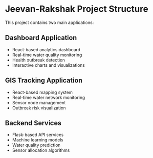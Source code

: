 # Jeevan-Rakshak Project Structure

This project contains two main applications:

## Dashboard Application
- React-based analytics dashboard
- Real-time water quality monitoring
- Health outbreak detection
- Interactive charts and visualizations

## GIS Tracking Application  
- React-based mapping system
- Real-time water network monitoring
- Sensor node management
- Outbreak risk visualization

## Backend Services
- Flask-based API services
- Machine learning models
- Water quality prediction
- Sensor allocation algorithms
